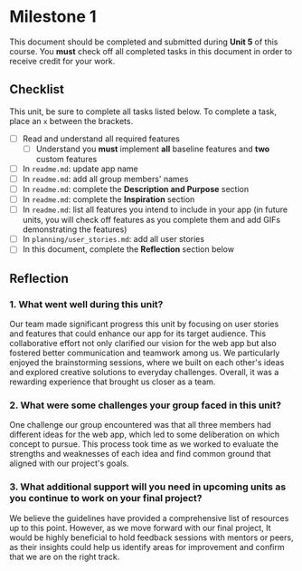 # Milestone 1

This document should be completed and submitted during **Unit 5** of this course. You **must** check off all completed tasks in this document in order to receive credit for your work.

## Checklist

This unit, be sure to complete all tasks listed below. To complete a task, place an `x` between the brackets.

- [ ] Read and understand all required features
  - [ ] Understand you **must** implement **all** baseline features and **two** custom features
- [ ] In `readme.md`: update app name
- [ ] In `readme.md`: add all group members' names
- [ ] In `readme.md`: complete the **Description and Purpose** section
- [ ] In `readme.md`: complete the **Inspiration** section
- [ ] In `readme.md`: list all features you intend to include in your app (in future units, you will check off features as you complete them and add GIFs demonstrating the features)
- [ ] In `planning/user_stories.md`: add all user stories
- [ ] In this document, complete the **Reflection** section below

## Reflection

### 1. What went well during this unit?

Our team made significant progress this unit by focusing on user stories and features that could enhance our app for its target audience. This collaborative effort not only clarified our vision for the web app but also fostered better communication and teamwork among us. We particularly enjoyed the brainstorming sessions, where we built on each other's ideas and explored creative solutions to everyday challenges. Overall, it was a rewarding experience that brought us closer as a team.

### 2. What were some challenges your group faced in this unit?

One challenge our group encountered was that all three members had different ideas for the web app, which led to some deliberation on which concept to pursue. This process took time as we worked to evaluate the strengths and weaknesses of each idea and find common ground that aligned with our project's goals.

### 3. What additional support will you need in upcoming units as you continue to work on your final project?

We believe the guidelines have provided a comprehensive list of resources up to this point. However, as we move forward with our final project, It would be highly beneficial to hold feedback sessions with mentors or peers, as their insights could help us identify areas for improvement and confirm that we are on the right track.
